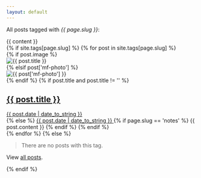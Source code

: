 ```yaml
---
layout: default
---
```


<p>
    All posts tagged with <em>{{ page.slug }}</em>:
</p>
{{ content }}
<div class="posts">
  {% if site.tags[page.slug] %}
    {% for post in site.tags[page.slug] %}
      <div class="post">
        {% if post.image %}
          <div class="post-image">
            <img src="{{ post.image }}" alt="{{ post.title }}"/>
          </div>
        {% elsif post['mf-photo'] %}
          <div class="post-image">
            <img src="{{ post['mf-photo'] }}" alt="{{ post['mf-photo'] }}"/>
          </div>
        {% endif %}
        {% if post.title and post.title != '' %}
            <h2 class="post-title">
                <a href="{{ post.url }}">
                    {{ post.title }}
                </a>
            </h2>
            <div class="post-meta-wrap">
                <div class="post-meta">
                    <a href="{{ post.url }}" class="post-date" rel="bookmark">
                        <time>{{ post.date | date_to_string }}</time>
                    </a>
                </div>
            </div>
        {% else %}
            <a href="{{ post.url }}" class="post-date">
              {{ post.date | date_to_string }}
            </a>
            {% if page.slug == 'notes' %}
                {{ post.content }}
            {% endif %}
        {% endif %}
      </div>
    {% endfor %}
  {% else %}
    <blockquote>
      <p>There are no posts with this tag.</p>
    </blockquote>
    <p>View <a href="/posts">all posts</a>.</p>
  {% endif %}
</div>
